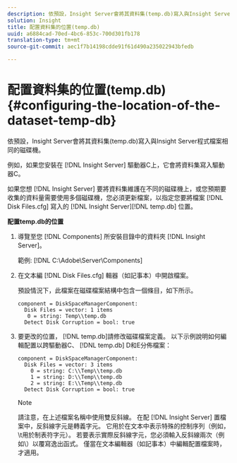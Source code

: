 ```yaml
---
description: 依預設，Insight Server會將其資料集(temp.db)寫入與Insight Server程式檔案相同的磁碟機。
solution: Insight
title: 配置資料集的位置(temp.db)
uuid: a6884cad-70ed-4bc6-853c-700d301fb178
translation-type: tm+mt
source-git-commit: aec1f7b14198cdde91f61d490a235022943bfedb

---
```



# 配置資料集的位置(temp.db){#configuring-the-location-of-the-dataset-temp-db}

依預設，Insight Server會將其資料集(temp.db)寫入與Insight Server程式檔案相同的磁碟機。

例如，如果您安裝在 [!DNL Insight Server] 驅動器C上，它會將資料集寫入驅動器C。

如果您想 [!DNL Insight Server] 要將資料集維護在不同的磁碟機上，或您預期要收集的資料量需要使用多個磁碟機，您必須更新檔案，以指定您要將檔案 [!DNL Disk Files.cfg] 寫入的 [!DNL Insight Server][!DNL temp.db] 位置。

**配置temp.db的位置**

1. 導覽至您 [!DNL Components] 所安裝目錄中的資料夾 [!DNL Insight Server]。

   範例: [!DNL C:\Adobe\Server\Components]

1. 在文本編 [!DNL Disk Files.cfg] 輯器（如記事本）中開啟檔案。

   預設情況下，此檔案在磁碟檔案結構中包含一個條目，如下所示。

   ```
   component = DiskSpaceManagerComponent:
     Disk Files = vector: 1 items
      0 = string: Temp\\temp.db
     Detect Disk Corruption = bool: true
   ```

1. 要更改的位置， [!DNL temp.db]請修改磁碟檔案定義。 以下示例說明如何編輯配置以跨驅動器C、 [!DNL temp.db] D和E分佈檔案：

   ```
   component = DiskSpaceManagerComponent:
     Disk Files = vector: 3 items
       0 = string: C:\\Temp\\temp.db
       1 = string: D:\\Temp\\temp.db
       2 = string: E:\\Temp\\temp.db
     Detect Disk Corruption = bool: true
   ```

   >[!NOTE]
   >
   >請注意，在上述檔案名稱中使用雙反斜線。 在配 [!DNL Insight Server] 置檔案中，反斜線字元是轉義字元。 它用於在文本中表示特殊的控制序列（例如，\t用於制表符字元）。 若要表示實際反斜線字元，您必須輸入反斜線兩次（例如\\）以覆寫逸出函式。 僅當在文本編輯器（如記事本）中編輯配置檔案時，才適用。

